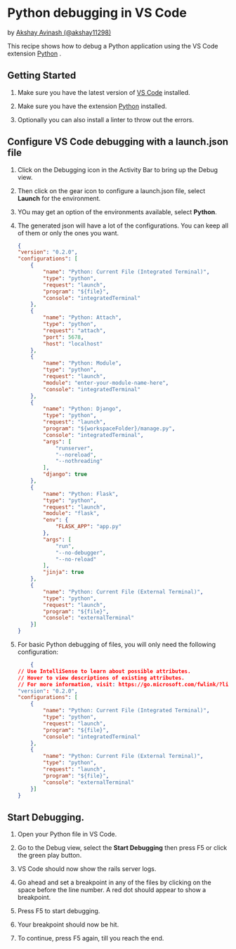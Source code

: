 # Python debugging in VS Code

by [Akshay Avinash (@akshay11298)](https://github.com/akshay11298)

This recipe shows how to debug a Python application using the VS Code extension [Python](https://marketplace.visualstudio.com/items?itemName=ms-python.python) .

## Getting Started

1. Make sure you have the latest version of [VS Code](https://code.visualstudio.com/) installed. 

2. Make sure you have the extension [Python](https://marketplace.visualstudio.com/items?itemName=ms-python.python) installed. 

3. Optionally you can also install a linter to throw out the errors.


## Configure VS Code debugging with a launch.json file

1. Click on the Debugging icon in the Activity Bar to bring up the Debug view.

2. Then click on the gear icon to configure a launch.json file, select **Launch** for the environment.

3. YOu may get an option of the environments available, select **Python**.
    
4. The generated json will have a lot of the configurations. You can keep all of them or only the ones you want.

    ```json
   {
    "version": "0.2.0",
    "configurations": [
        {
            "name": "Python: Current File (Integrated Terminal)",
            "type": "python",
            "request": "launch",
            "program": "${file}",
            "console": "integratedTerminal"
        },
        {
            "name": "Python: Attach",
            "type": "python",
            "request": "attach",
            "port": 5678,
            "host": "localhost"
        },
        {
            "name": "Python: Module",
            "type": "python",
            "request": "launch",
            "module": "enter-your-module-name-here",
            "console": "integratedTerminal"
        },
        {
            "name": "Python: Django",
            "type": "python",
            "request": "launch",
            "program": "${workspaceFolder}/manage.py",
            "console": "integratedTerminal",
            "args": [
                "runserver",
                "--noreload",
                "--nothreading"
            ],
            "django": true
        },
        {
            "name": "Python: Flask",
            "type": "python",
            "request": "launch",
            "module": "flask",
            "env": {
                "FLASK_APP": "app.py"
            },
            "args": [
                "run",
                "--no-debugger",
                "--no-reload"
            ],
            "jinja": true
        },
        {
            "name": "Python: Current File (External Terminal)",
            "type": "python",
            "request": "launch",
            "program": "${file}",
            "console": "externalTerminal"
        }]
    }   
    ```
    
5. For basic Python debugging of files, you will only need the following configuration:
    ```json
        {
    // Use IntelliSense to learn about possible attributes.
    // Hover to view descriptions of existing attributes.
    // For more information, visit: https://go.microsoft.com/fwlink/?linkid=830387
    "version": "0.2.0",
    "configurations": [
        {
            "name": "Python: Current File (Integrated Terminal)",
            "type": "python",
            "request": "launch",
            "program": "${file}",
            "console": "integratedTerminal"
        },
        {
            "name": "Python: Current File (External Terminal)",
            "type": "python",
            "request": "launch",
            "program": "${file}",
            "console": "externalTerminal"
        }]
    }
    ```

## Start Debugging.
  
1. Open your Python file in VS Code.

2. Go to the Debug view, select the **Start Debugging** then press F5 or click the green play button.

3. VS Code should now show the rails server logs.

4. Go ahead and set a breakpoint in any of the files by clicking on the space before the line number. A red dot should appear to show a breakpoint.

5. Press F5 to start debugging.

6. Your breakpoint should now be hit.

7. To continue, press F5 again, till you reach the end.
